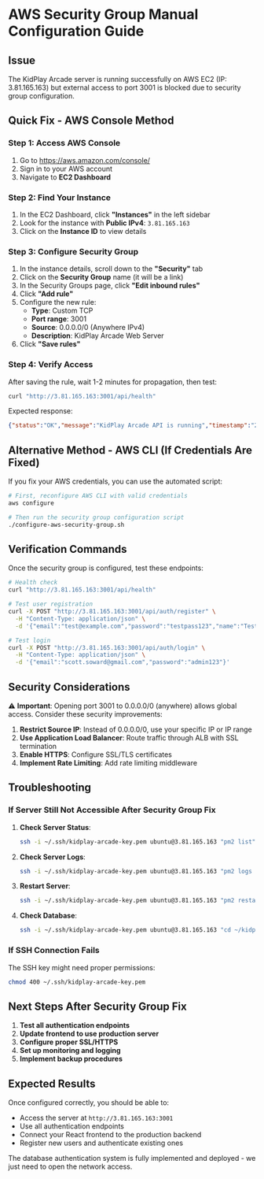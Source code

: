 # AWS Security Group Manual Configuration Guide

## Issue
The KidPlay Arcade server is running successfully on AWS EC2 (IP: 3.81.165.163) but external access to port 3001 is blocked due to security group configuration.

## Quick Fix - AWS Console Method

### Step 1: Access AWS Console
1. Go to https://aws.amazon.com/console/
2. Sign in to your AWS account
3. Navigate to **EC2 Dashboard**

### Step 2: Find Your Instance
1. In the EC2 Dashboard, click **"Instances"** in the left sidebar
2. Look for the instance with **Public IPv4**: `3.81.165.163`
3. Click on the **Instance ID** to view details

### Step 3: Configure Security Group
1. In the instance details, scroll down to the **"Security"** tab
2. Click on the **Security Group** name (it will be a link)
3. In the Security Groups page, click **"Edit inbound rules"**
4. Click **"Add rule"**
5. Configure the new rule:
   - **Type**: Custom TCP
   - **Port range**: 3001
   - **Source**: 0.0.0.0/0 (Anywhere IPv4)
   - **Description**: KidPlay Arcade Web Server
6. Click **"Save rules"**

### Step 4: Verify Access
After saving the rule, wait 1-2 minutes for propagation, then test:
```bash
curl "http://3.81.165.163:3001/api/health"
```

Expected response:
```json
{"status":"OK","message":"KidPlay Arcade API is running","timestamp":"2025-06-04T..."}
```

## Alternative Method - AWS CLI (If Credentials Are Fixed)

If you fix your AWS credentials, you can use the automated script:

```bash
# First, reconfigure AWS CLI with valid credentials
aws configure

# Then run the security group configuration script
./configure-aws-security-group.sh
```

## Verification Commands

Once the security group is configured, test these endpoints:

```bash
# Health check
curl "http://3.81.165.163:3001/api/health"

# Test user registration
curl -X POST "http://3.81.165.163:3001/api/auth/register" \
  -H "Content-Type: application/json" \
  -d '{"email":"test@example.com","password":"testpass123","name":"Test User"}'

# Test login
curl -X POST "http://3.81.165.163:3001/api/auth/login" \
  -H "Content-Type: application/json" \
  -d '{"email":"scott.soward@gmail.com","password":"admin123"}'
```

## Security Considerations

⚠️ **Important**: Opening port 3001 to 0.0.0.0/0 (anywhere) allows global access. Consider these security improvements:

1. **Restrict Source IP**: Instead of 0.0.0.0/0, use your specific IP or IP range
2. **Use Application Load Balancer**: Route traffic through ALB with SSL termination
3. **Enable HTTPS**: Configure SSL/TLS certificates
4. **Implement Rate Limiting**: Add rate limiting middleware

## Troubleshooting

### If Server Still Not Accessible After Security Group Fix

1. **Check Server Status**:
   ```bash
   ssh -i ~/.ssh/kidplay-arcade-key.pem ubuntu@3.81.165.163 "pm2 list"
   ```

2. **Check Server Logs**:
   ```bash
   ssh -i ~/.ssh/kidplay-arcade-key.pem ubuntu@3.81.165.163 "pm2 logs kidplay-arcade --lines 20"
   ```

3. **Restart Server**:
   ```bash
   ssh -i ~/.ssh/kidplay-arcade-key.pem ubuntu@3.81.165.163 "pm2 restart kidplay-arcade"
   ```

4. **Check Database**:
   ```bash
   ssh -i ~/.ssh/kidplay-arcade-key.pem ubuntu@3.81.165.163 "cd ~/kidplay-arcade && node backend/test-db-auth.js"
   ```

### If SSH Connection Fails

The SSH key might need proper permissions:
```bash
chmod 400 ~/.ssh/kidplay-arcade-key.pem
```

## Next Steps After Security Group Fix

1. **Test all authentication endpoints**
2. **Update frontend to use production server**
3. **Configure proper SSL/HTTPS**
4. **Set up monitoring and logging**
5. **Implement backup procedures**

## Expected Results

Once configured correctly, you should be able to:
- Access the server at `http://3.81.165.163:3001`
- Use all authentication endpoints
- Connect your React frontend to the production backend
- Register new users and authenticate existing ones

The database authentication system is fully implemented and deployed - we just need to open the network access.
